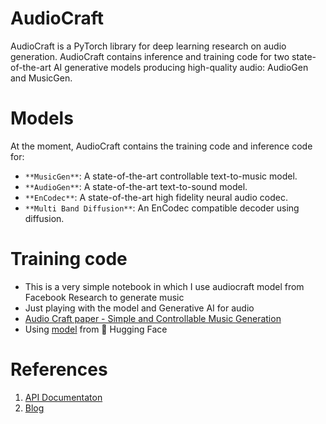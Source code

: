 # AudioCraft      
AudioCraft is a PyTorch library for deep learning research on audio generation. AudioCraft contains inference and training code for two state-of-the-art AI generative models producing high-quality audio: AudioGen and MusicGen.

# Models
At the moment, AudioCraft contains the training code and inference code for:

- `**MusicGen**`: A state-of-the-art controllable text-to-music model.
- `**AudioGen**`: A state-of-the-art text-to-sound model.
- `**EnCodec**`: A state-of-the-art high fidelity neural audio codec.
- `**Multi Band Diffusion**`: An EnCodec compatible decoder using diffusion.

# Training code
- This is a very simple notebook in which I use audiocraft model from Facebook Research to generate music
- Just playing with the model and Generative AI for audio
- [Audio Craft paper - Simple and Controllable Music Generation](https://arxiv.org/abs/2306.05284)
- Using [model](https://huggingface.co/facebook/musicgen-small) from 🤗 Hugging Face

# References
1. [API Documentaton](https://facebookresearch.github.io/audiocraft/api_docs/audiocraft/index.html)
2. [Blog](https://about.fb.com/news/2023/08/audiocraft-generative-ai-for-music-and-audio/)
